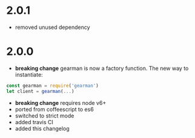 # 2.0.1
* removed unused dependency

# 2.0.0

* **breaking change** gearman is now a factory function. The new way to 
instantiate: 
```javascript
const gearman = require('gearman')
let client = gearman(...)
```
* **breaking change** requires node v6+
* ported from coffeescript to es6
* switched to strict mode
* added travis CI
* added this changelog